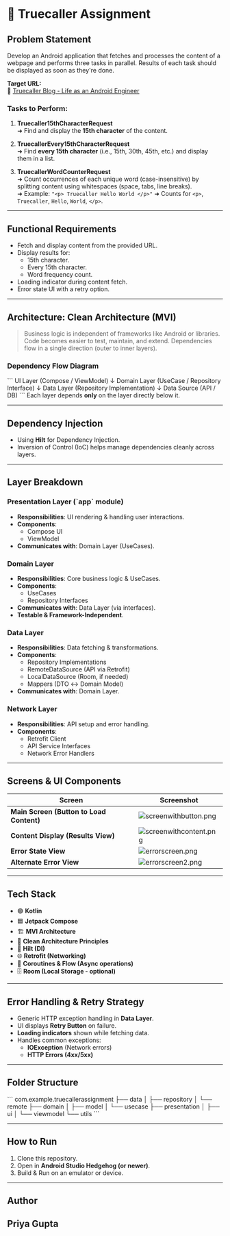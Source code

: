 # 📱 Truecaller Assignment

## Problem Statement

Develop an Android application that fetches and processes the content of a webpage and performs three tasks in parallel. Results of each task should be displayed as soon as they're done.

**Target URL:**  
🔗 [Truecaller Blog - Life as an Android Engineer](https://www.truecaller.com/blog/life-at-truecaller/life-as-an-android-engineer)

### Tasks to Perform:
1. **Truecaller15thCharacterRequest**  
   ➜ Find and display the **15th character** of the content.

2. **TruecallerEvery15thCharacterRequest**  
   ➜ Find **every 15th character** (i.e., 15th, 30th, 45th, etc.) and display them in a list.

3. **TruecallerWordCounterRequest**  
   ➜ Count occurrences of each unique word (case-insensitive) by splitting content using whitespaces (space, tabs, line breaks).  
   ➜ Example: `"<p> Truecaller Hello World </p>"` ➜ Counts for `<p>`, `Truecaller`, `Hello`, `World`, `</p>`.

---

## Functional Requirements
- Fetch and display content from the provided URL.
- Display results for:
    - 15th character.
    - Every 15th character.
    - Word frequency count.
- Loading indicator during content fetch.
- Error state UI with a retry option.

---

## Architecture: Clean Architecture (MVI)

> Business logic is independent of frameworks like Android or libraries. Code becomes easier to test, maintain, and extend. Dependencies flow in a single direction (outer to inner layers).

### Dependency Flow Diagram
\`\`\`
UI Layer (Compose / ViewModel)
↓
Domain Layer (UseCase / Repository Interface)
↓
Data Layer (Repository Implementation)
↓
Data Source (API / DB)
\`\`\`
Each layer depends **only** on the layer directly below it.

---

## Dependency Injection
- Using **Hilt** for Dependency Injection.
- Inversion of Control (IoC) helps manage dependencies cleanly across layers.

---

## Layer Breakdown

### Presentation Layer (\`app\` module)
- **Responsibilities**: UI rendering & handling user interactions.
- **Components**:
    - Compose UI
    - ViewModel
- **Communicates with**: Domain Layer (UseCases).

### Domain Layer
- **Responsibilities**: Core business logic & UseCases.
- **Components**:
    - UseCases
    - Repository Interfaces
- **Communicates with**: Data Layer (via interfaces).
- **Testable & Framework-Independent**.

### Data Layer
- **Responsibilities**: Data fetching & transformations.
- **Components**:
    - Repository Implementations
    - RemoteDataSource (API via Retrofit)
    - LocalDataSource (Room, if needed)
    - Mappers (DTO ↔ Domain Model)
- **Communicates with**: Domain Layer.

### Network Layer
- **Responsibilities**: API setup and error handling.
- **Components**:
    - Retrofit Client
    - API Service Interfaces
    - Network Error Handlers

---

## Screens & UI Components

| Screen | Screenshot |
|--------|------------|
| **Main Screen (Button to Load Content)** | ![screenwithbutton.png](assets/screenwithbutton.png) |
| **Content Display (Results View)** | ![screenwithcontent.png](assets/screenwithcontent.png) |
| **Error State View** | ![errorscreen.png](assets/errorscreen.png) |
| **Alternate Error View** | ![errorscreen2.png](assets/errorscreen2.png) |

---

## Tech Stack

- 🟢 **Kotlin**
- 🟦 **Jetpack Compose**
- 🏗️ **MVI Architecture**
- 🧹 **Clean Architecture Principles**
- 🔗 **Hilt (DI)**
- 🌐 **Retrofit (Networking)**
- 🔄 **Coroutines & Flow (Async operations)**
- 🗄️ **Room (Local Storage - optional)**

---

## Error Handling & Retry Strategy
- Generic HTTP exception handling in **Data Layer**.
- UI displays **Retry Button** on failure.
- **Loading indicators** shown while fetching data.
- Handles common exceptions:
    - **IOException** (Network errors)
    - **HTTP Errors (4xx/5xx)**

---

## Folder Structure
\`\`\`
com.example.truecallerassignment
├── data
│   ├── repository
│   └── remote
├── domain
│   ├── model
│   └── usecase
├── presentation
│   ├── ui
│   └── viewmodel
└── utils
\`\`\`

---

## How to Run
1. Clone this repository.
2. Open in **Android Studio Hedgehog (or newer)**.
3. Build & Run on an emulator or device.

---

## Author
Priya Gupta
---
